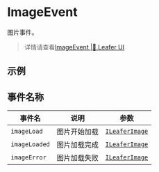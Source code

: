 # ImageEvent
图片事件。
> 详情请查看[ImageEvent |🌿 Leafer UI](https://www.leaferjs.com/ui/reference/event/basic/Image.html)

## 示例

<script setup lang="ts">
import code from './../../../components/image/Image.vue?raw'
</script>

<Repl :code="code"  />

## 事件名称

[ILeaferImage-url]: https://www.leaferjs.com/ui/api/interfaces/ILeaferImage.html

| 事件名  | 说明 | 参数 |
| --- | --- | --- |
| `imageLoad` | 图片开始加载 | [`ILeaferImage`][ILeaferImage-url] |
| `imageLoaded` | 图片加载完成 | [`ILeaferImage`][ILeaferImage-url] |
| `imageError` | 图片加载失败 | [`ILeaferImage`][ILeaferImage-url] |
